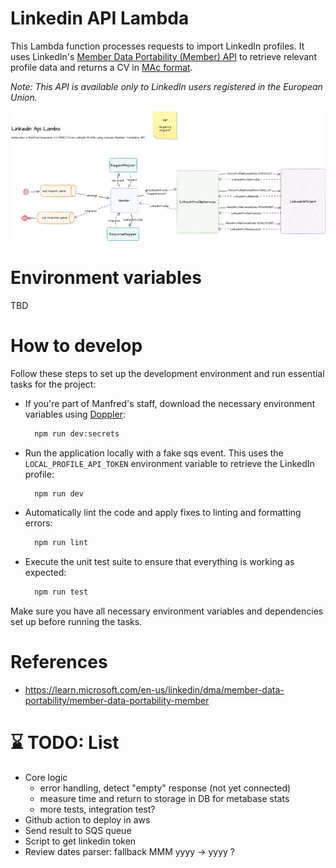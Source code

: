 # Linkedin API Lambda

This Lambda function processes requests to import LinkedIn profiles. It uses LinkedIn's [Member Data Portability (Member) API](https://learn.microsoft.com/en-us/linkedin/dma/member-data-portability/member-data-portability-member/?view=li-dma-data-portability-2024-08) to retrieve relevant profile data and returns a CV in [MAc format](https://github.com/getmanfred/mac).

_Note: This API is available only to LinkedIn users registered in the European Union._

![Flow](./assets/diagram.drawio.png)

# Environment variables

TBD

# How to develop

Follow these steps to set up the development environment and run essential tasks for the project:

- If you're part of Manfred's staff, download the necessary environment variables using [Doppler](https://www.doppler.com/):

  ```bash
    npm run dev:secrets
  ```

- Run the application locally with a fake sqs event. This uses the `LOCAL_PROFILE_API_TOKEN` environment variable to retrieve the LinkedIn profile:

  ```bash
    npm run dev
  ```

- Automatically lint the code and apply fixes to linting and formatting errors:

  ```bash
    npm run lint
  ```

- Execute the unit test suite to ensure that everything is working as expected:

  ```bash
    npm run test
  ```

Make sure you have all necessary environment variables and dependencies set up before running the tasks.

# References

- https://learn.microsoft.com/en-us/linkedin/dma/member-data-portability/member-data-portability-member

# ⌛️ TODO: List

- Core logic
  - error handling, detect "empty" response (not yet connected)
  - measure time and return to storage in DB for metabase stats
  - more tests, integration test?
- Github action to deploy in aws
- Send result to SQS queue
- Script to get linkedin token
- Review dates parser: fallback MMM yyyy -> yyyy ?

